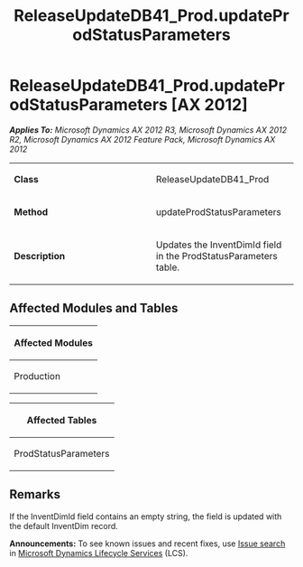﻿---
title: ReleaseUpdateDB41_Prod.updateProdStatusParameters
TOCTitle: ReleaseUpdateDB41_Prod.updateProdStatusParameters
ms:assetid: 7d129b1e-7487-ed28-5167-aa19ab60bb60
ms:mtpsurl: https://msdn.microsoft.com/en-us/library/JJ719491(v=AX.60)
ms:contentKeyID: 49709281
ms.date: 05/18/2015
mtps_version: v=AX.60
---

# ReleaseUpdateDB41\_Prod.updateProdStatusParameters [AX 2012]


_**Applies To:** Microsoft Dynamics AX 2012 R3, Microsoft Dynamics AX 2012 R2, Microsoft Dynamics AX 2012 Feature Pack, Microsoft Dynamics AX 2012_

<table>
<colgroup>
<col style="width: 50%" />
<col style="width: 50%" />
</colgroup>
<tbody>
<tr class="odd">
<td><p><strong>Class</strong></p></td>
<td><p>ReleaseUpdateDB41_Prod</p></td>
</tr>
<tr class="even">
<td><p><strong>Method</strong></p></td>
<td><p>updateProdStatusParameters</p></td>
</tr>
<tr class="odd">
<td><p><strong>Description</strong></p></td>
<td><p>Updates the InventDimId field in the ProdStatusParameters table.</p></td>
</tr>
</tbody>
</table>


## Affected Modules and Tables

<table>
<colgroup>
<col style="width: 100%" />
</colgroup>
<thead>
<tr class="header">
<th><p>Affected Modules</p></th>
</tr>
</thead>
<tbody>
<tr class="odd">
<td><p>Production</p></td>
</tr>
</tbody>
</table>


<table>
<colgroup>
<col style="width: 100%" />
</colgroup>
<thead>
<tr class="header">
<th><p>Affected Tables</p></th>
</tr>
</thead>
<tbody>
<tr class="odd">
<td><p>ProdStatusParameters</p></td>
</tr>
</tbody>
</table>


## Remarks

If the InventDimId field contains an empty string, the field is updated with the default InventDim record.

  
**Announcements:** To see known issues and recent fixes, use [Issue search](http://go.microsoft.com/fwlink/?linkid=389258) in [Microsoft Dynamics Lifecycle Services](http://go.microsoft.com/fwlink/?linkid=306505) (LCS).


